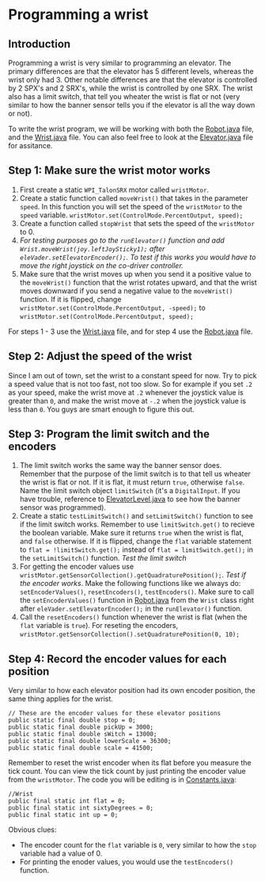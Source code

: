 # Programming a wrist #

## Introduction ##
Programming a wrist is very similar to programming an elevator. The primary differences are that the elevator has 5 different levels, whereas the wrist only had 3. Other notable differences are that the elevator is controlled by 2 SPX's and 2 SRX's, while the wrist is controlled by one SRX. The wrist also has a limit switch, that tell you wheater the wrist is flat or not (very similar to how the banner sensor tells you if the elevator is all the way down or not).

To write the wrist program, we will be working with both the [Robot.java](https://github.com/MillenniumFalcons/2018-PowerUp/blob/master/Robot_Code/src/org/usfirst/frc/team3647/robot/Robot.java) file, and the [Wrist.java](https://github.com/MillenniumFalcons/2018-PowerUp/blob/master/Robot_Code/src/team3647elevator/Wrist.java) file. You can also feel free to look at the [Elevator.java](https://github.com/MillenniumFalcons/2018-PowerUp/blob/master/Robot_Code/src/team3647elevator/Elevator.java) file for assitance.

## Step 1: Make sure the wrist motor works ##
1. First create a static ```WPI_TalonSRX``` motor called ```wristMotor```.
2. Create a static function called ```moveWrist()``` that takes in the parameter ```speed```. In this function you will set the speed of the ```wristMotor``` to the ```speed``` variable. ```wristMotor.set(ControlMode.PercentOutput, speed);```
3. Create a function called ```stopWrist``` that sets the speed of the ```wristMotor``` to 0.
4. _For testing purposes go to the ```runElevator()``` function and add ```Wrist.moveWrist(joy.leftJoySticky1);``` after ```eleVader.setElevatorEncoder();```. To test if this works you would have to move the right joystick on the co-driver controller._
5. Make sure that the wrist moves up when you send it a positive value to the ```moveWrist()``` function that the wrist rotates upward, and that the wrist moves downward if you send a negative value to the ```moveWrist()``` function. If it is flipped, change ```wristMotor.set(ControlMode.PercentOutput, -speed);``` to ```wristMotor.set(ControlMode.PercentOutput, speed);```

For steps 1 - 3 use the [Wrist.java](https://github.com/MillenniumFalcons/2018-PowerUp/blob/master/Robot_Code/src/team3647elevator/Wrist.java) file, and for step 4 use the [Robot.java](https://github.com/MillenniumFalcons/2018-PowerUp/blob/master/Robot_Code/src/org/usfirst/frc/team3647/robot/Robot.java) file.

## Step 2: Adjust the speed of the wrist ##
Since I am out of town, set the wrist to a constant speed for now. Try to pick a speed value that is not too fast, not too slow. So for example if you set ```.2``` as your speed, make the wrist move at ```.2``` whenever the joystick value is greater than ```0```,  and make the wrist move at ```-.2``` when the joystick value is less than ```0```. You guys are smart enough to figure this out.


## Step 3: Program the limit switch and the encoders ##
1. The limit switch works the same way the banner sensor does. Remember that the purpose of the limit switch is to that tell us wheater the wrist is flat or not. If it is flat, it must return ```true```, otherwise ```false```. Name the limit switch object ```limitSwitch``` (it's a ```DigitalInput```. If you have trouble, reference to [ElevatorLevel.java](https://github.com/MillenniumFalcons/2018-PowerUp/blob/master/Robot_Code/src/team3647elevator/ElevatorLevel.java) to see how the banner sensor was programmed).
2. Create a static ```testLimitSwitch()``` and ```setLimitSwitch()``` function to see if the limit switch works. Remember to use ```limitSwitch.get()``` to recieve the boolean variable. Make sure it returns ```true``` when the wrist is flat, and ```false``` otherwise. If it is flipped, change the ```flat``` variable statement to ```flat = !limitSwitch.get();``` instead of ```flat = limitSwitch.get();``` in the ```setLimitSwitch()``` function. _Test the limit switch_
3. For getting the encoder values use ```wristMotor.getSensorCollection().getQuadraturePosition();```. _Test if the encoder works_. Make the following functions like we always do: ```setEncoderValues()```, ```resetEncoders()```, ```testEncoders()```. Make sure to call the ```setEncoderValues()``` function in [Robot.java](https://github.com/MillenniumFalcons/2018-PowerUp/blob/master/Robot_Code/src/org/usfirst/frc/team3647/robot/Robot.java) from the ```Wrist``` class right after ```eleVader.setElevatorEncoder();``` in the ```runElevator()``` function.
4. Call the ```resetEncoders()``` function whenever the wrist is flat (when the ```flat``` variable is ```true```). For reseting the encoders, ```wristMotor.getSensorCollection().setQuadraturePosition(0, 10);```

## Step 4: Record the encoder values for each position ##
Very similar to how each elevator position had its own encoder position, the same thing applies for the wrist.
```
// These are the encoder values for these elevator positions
public static final double stop = 0;
public static final double pickUp = 3000;
public static final double sWitch = 13000;
public static final double lowerScale = 36300;
public static final double scale = 41500;
```

Remember to reset the wrist encoder when its flat before you measure the tick count. You can view the tick count by just printing the encoder value from the ```wristMotor```. The code you will be editing is in [Constants.java](https://github.com/MillenniumFalcons/2018-PowerUp/blob/master/Robot_Code/src/team3647ConstantsAndFunctions/Constants.java):

```
//Wrist
public final static int flat = 0;
public final static int sixtyDegrees = 0;
public final static int up = 0;
```

Obvious clues:
* The encoder count for the ```flat``` variable is ```0```, very similar to how the ```stop``` variable had a value of 0.
* For printing the enoder values, you would use the ```testEncoders()``` function.
